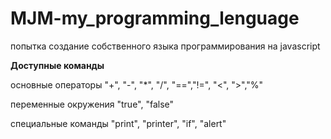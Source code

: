 # MJM-my_programming_lenguage
попытка создание собственного языка программирования на javascript <p>
<b>Доступные команды</b><p>
  основные операторы "+", "-", "*", "/", "==","!=", "<", ">","%" <p>
  переменные окружения "true", "false" <p>
  специальные команды "print", "printer", "if", "alert" <p>
